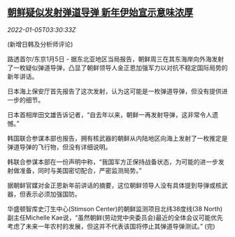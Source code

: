<!--1641355262000-->
[朝鲜疑似发射弹道导弹 新年伊始宣示意味浓厚](https://cn.reuters.com/article/north-korea-missile-launch-0105-reported-idCNKBS2JF08N)
------

<div><i>2022-01-05T03:30:33Z</i></div><p>(新增日韩及分析师评论)</p><p>路透首尔/东京1月5日 - 据东北亚地区当局报告，朝鲜周三在其东海岸向外海发射了一枚疑似弹道导弹，凸显了朝鲜领导人金正恩加强军力以对抗不稳定国际局势的新年讲话。</p><p>日本海上保安厅首先报告了这次发射，认为这可能是一枚弹道导弹，但没有提供进一步的细节。</p><p>日本首相岸田文雄告诉记者，“自去年以来，朝鲜一再发射导弹，这非常令人遗憾。”</p><p>韩国联合参谋本部也报告，拥有核武器的朝鲜从内陆地区向海上发射了一枚推定是弹道导弹的飞行物，但没有详细说明。</p><p>韩联合参谋本部在一份声明中称，“我国军方正保持战备状态，为可能的进一步发射做准备，同时与美国密切配合，严密监测局势。”</p><p>据朝鲜官媒对金正恩新年前讲话的摘要，这位朝鲜领导人没有具体提到导弹或核武器，但表示必须加强国防。</p><p>华盛顿智库史汀生中心(Stimson Center)的朝鲜监测项目北纬38度线(38 North)副主任Michelle Kae说，“虽然朝鲜(劳动党中央委员会)最近的全体会议可能优先考虑了未来一年农村的发展，但这并不代表该国将停止其弹道导弹测试。” (完)</p>
